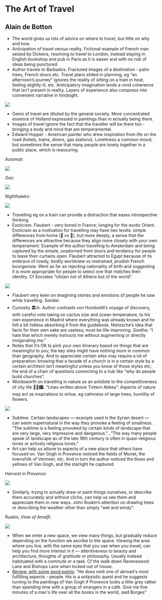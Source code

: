 # The Art of Travel
## Alain de Botton

- The world gives us lots of advice on where to travel, but little on why and how.
- Anticipation of travel versus reality. Fictional example of French man seized by Dickens, resolving to travel to London, instead staying in English bookshop and pub in Paris as it is easier and with no risk of ideas being punctured.
- Author travels to Barbados. Fractured images of a destination - palm trees, French doors etc. Travel plans elided in planning, eg “an afternoon’s journey” ignores the reality of sitting on a train in heat, feeling slightly ill, etc. Anticipatory imagination lends a vivid coherence that isn’t present in reality. Layers of experience also compress into convenient narrative in hindsight.

![](https://s3-us-west-2.amazonaws.com/secure.notion-static.com/07e4f7dc-b192-4403-88c6-46ad811c773e/406EE19D-436B-4D71-B889-94AC333B2EE0.jpeg)

- Gems of travel are diluted by the general society. More concentrated essence of Holland expressed in paintings than in actually being there.
- Images of travel ignore the fact that the traveller will be there too - bringing a body and mind that are temperamental.
- Edward Hopper - American painter who drew inspiration from life on the road (hotels, trains, diners, gas stations). Loneliness a common mood; but sometimes the sense that many people are lonely together in a public place, which is reassuring.

*Automat*:

![](https://s3-us-west-2.amazonaws.com/secure.notion-static.com/a74d4bc4-1b86-4ea8-a1be-6ea6376ab19b/C54EEF44-0460-455E-BEB0-5F8D72D0546C.jpeg)

*Gas*:

![](https://s3-us-west-2.amazonaws.com/secure.notion-static.com/2ee1608b-d5e9-4980-ab59-8a5cf50480b1/B3A9B71D-FA87-4559-ABC1-08DA7076EF73.png)

*Nighthawks*:

![](https://s3-us-west-2.amazonaws.com/secure.notion-static.com/cb8cd101-78dd-4910-ad75-13c7f2d59bef/743B625A-5C5F-4E06-9C5A-73648B995C43.jpeg)

- Travelling eg on a train can provide a distraction that eases introspective thinking.
- Exoticism. Flaubert - very bored in France; longing for the exotic Orient. Exoticism as a motivation for travelling may have two levels: simple differences from home (🐫 vs 🐎), but more deeply, a sense that the differences are attractive because they align more closely with your own temperament. Example of the author travelling to Amsterdam and being captured by the simple, unadorned front doors and tendency for people to leave their curtains open. Flaubert attracted to Egypt because of its embrace of rowdy, bodily worldview vs restrained, prudish French bourgeoisie. Went as far as rejecting nationality of birth and suggesting it is more appropriate for people to select one that matches their identity. Cf Socrates “citizen not of Athens but of the world”.

![](https://s3-us-west-2.amazonaws.com/secure.notion-static.com/0aa31d34-353c-4f7d-8518-4d5b97ec9524/F02B73C6-4469-438A-9D84-16A19D917C70.jpeg)

- Flaubert very keen on imagining stories and emotions of people he saw while travelling. Sonder.
- Curiosity 🏛⛵️. Author contrasts von Humboldt’s voyage of discovery, with careful note taking on cactus size and ocean temperature, to his own experience in Madrid where everything was already known and he felt a bit listless absorbing it from the guidebook. Nietzsche’s idea that facts for their own sake are useless; must be life-improving. Goethe: “I hate that which merely instructs me without augmenting or directly invigorating me.”
- Notes that it’s OK to pick your own itinerary based on things that are meaningful to you; the key sites might have nothing more in common than geography. And to appreciate certain sites may require a lot of preparation: knowing that a facade of a church is in a certain style by a certain architect isn’t meaningful unless you know of those styles etc; the end of a chain of questions connecting to a hub like “why do people build churches”.
- Wordsworth on travelling in nature as an antidote to the competitiveness of city life 🌲🌳🏙. “Lines written above Tintern Abbey”. Aspects of nature may act as inspirations to virtue, eg calmness of large trees, humility of flowers.

![](https://s3-us-west-2.amazonaws.com/secure.notion-static.com/ccee77b4-1201-42b2-85db-feeee27c25da/2EEF1A05-35C4-43DA-BC54-AC41D1ACD111.jpeg)

- Sublime. Certain landscapes — example used is the Syrian desert — can seem supernatural in the way they provoke a feeling of smallness. “The sublime is a feeling provoked by certain kinds of landscape that are very large, very impressive and dangerous.”...”The way many people speak of landscape as of the late 18th century is often in quasi-religious tones or actively religious tones.”
- Art can help us attune to aspects of a new place that others have focused on. Van Gogh in Provence noticed the fields of Monet, the townsfolk of Vermeer, etc. And in turn the author noticed the blues and yellows of Van Gogh, and the starlight he captured.

*Harvest in Provence*:

![](https://s3-us-west-2.amazonaws.com/secure.notion-static.com/dd4be5b1-10ac-41d9-888b-85a3ee4835ad/FF077FEE-2556-4968-A2C9-2A8DFC186C88.jpeg)

- Similarly, trying to actually draw or paint things ourselves, or describe them accurately and without cliche, can help us see them and appreciate them in new ways. John Ruskin’s attention on drawing trees or describing the weather other than simply “wet and windy”.

Ruskin, *View of Amalfi*:

![](https://s3-us-west-2.amazonaws.com/secure.notion-static.com/ac73297f-77af-4bbb-bd10-c47a3fda0b5a/F4001483-3F86-4565-8DDE-956335C4395D.jpeg)

- When we enter a new space, we view many things, but gradually reduce depending on the function we ascribe to the space. Viewing the area where you live, with the same eyes that you use when you travel, can help you find more interest in it — attentiveness to beauty and architecture, thoughts of gratitude or philosophy. Usually instead habituated with a commute or a task. Cf the walk down Ravenswood Lane and Bishops Lane when locked out of house.
- [Review, with some good points](https://www.theguardian.com/books/2002/may/19/travel.highereducation): “He does omit one of abroad's most fulfilling aspects - people. His is a solipsistic quest and he suggests turning to the paintings of Van Gogh if Provence looks a little grey rather than spending time with a group of strangers in a café. Give me five minutes of a man's life over all the books in the world, said Borges”